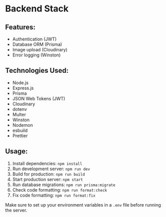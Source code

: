 # Backend Stack

## Features:

-   Authentication (JWT)
-   Database ORM (Prisma)
-   Image upload (Cloudinary)
-   Error logging (Winston)

## Technologies Used:

-   Node.js
-   Express.js
-   Prisma
-   JSON Web Tokens (JWT)
-   Cloudinary
-   dotenv
-   Multer
-   Winston
-   Nodemon
-   esbuild
-   Prettier

## Usage:

1. Install dependencies: `npm install`
2. Run development server: `npm run dev`
3. Build for production: `npm run build`
4. Start production server: `npm start`
5. Run database migrations: `npm run prisma:migrate`
6. Check code formatting: `npm run format:check`
7. Fix code formatting: `npm run format:fix`

Make sure to set up your environment variables in a `.env` file before running the server.

